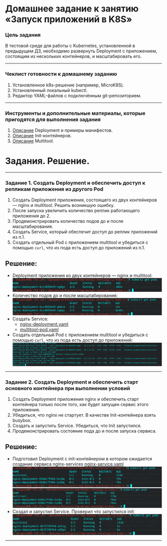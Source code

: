 # Домашнее задание к занятию «Запуск приложений в K8S»

### Цель задания

В тестовой среде для работы с Kubernetes, установленной в предыдущем ДЗ, необходимо развернуть Deployment с приложением, состоящим из нескольких контейнеров, и масштабировать его.

------

### Чеклист готовности к домашнему заданию

1. Установленное k8s-решение (например, MicroK8S).
2. Установленный локальный kubectl.
3. Редактор YAML-файлов с подключённым git-репозиторием.

------

### Инструменты и дополнительные материалы, которые пригодятся для выполнения задания

1. [Описание](https://kubernetes.io/docs/concepts/workloads/controllers/deployment/) Deployment и примеры манифестов.
2. [Описание](https://kubernetes.io/docs/concepts/workloads/pods/init-containers/) Init-контейнеров.
3. [Описание](https://github.com/wbitt/Network-MultiTool) Multitool.


# Задания. Решение.

------

### Задание 1. Создать Deployment и обеспечить доступ к репликам приложения из другого Pod

1. Создать Deployment приложения, состоящего из двух контейнеров — nginx и multitool. Решить возникшую ошибку.
2. После запуска увеличить количество реплик работающего приложения до 2.
3. Продемонстрировать количество подов до и после масштабирования.
4. Создать Service, который обеспечит доступ до реплик приложений из п.1.
5. Создать отдельный Pod с приложением multitool и убедиться с помощью `curl`, что из пода есть доступ до приложений из п.1.

## Решение:

- Deployment приложения из двух контейнеров — nginx и multitool:
![Deployment приложения из двух контейнеров — nginx и multitool](./src/image.png)
- Количество подов до и после масштабирования:
![Количество подов до и после масштабирования](./src/image-1.png)
- Создать Service:
    -   [nginx-deployment.yaml](./nginx-deployment.yaml)
    -   [multitool-pod.yaml](./multitool-pod.yaml)
- Создать отдельный Pod с приложением multitool и убедиться с помощью `curl`, что из пода есть доступ до приложений:
![alt text](./src/image-2.png)
------

### Задание 2. Создать Deployment и обеспечить старт основного контейнера при выполнении условий

1. Создать Deployment приложения nginx и обеспечить старт контейнера только после того, как будет запущен сервис этого приложения.
2. Убедиться, что nginx не стартует. В качестве Init-контейнера взять busybox.
3. Создать и запустить Service. Убедиться, что Init запустился.
4. Продемонстрировать состояние пода до и после запуска сервиса.

## Решение:

- Подготовил Deployment с init-контейнером в котором ожидается создание сервиса nginx-services
[nginx-service.yaml](./nginx-services.yaml)
![get-pods](./src/image-13.png)
![get-pods2](./src/image-11.png)
- Создал и запустил Service. Проверил что запустился init:
![alt text](./src/image-12.png)

------
